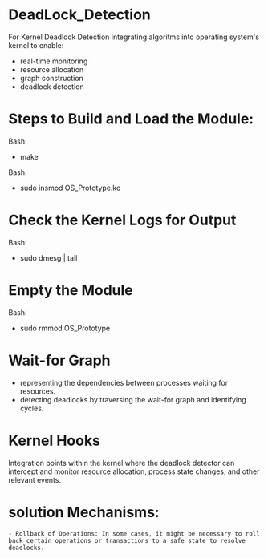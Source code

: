 # DeadLock_Detection
For Kernel Deadlock Detection integrating algoritms into operating system's kernel to enable:
- real-time monitoring
- resource allocation
- graph construction
- deadlock detection

# Steps to Build and Load the Module:

Bash: 
- make

Bash:
- sudo insmod OS_Prototype.ko

# Check the Kernel Logs for Output

Bash: 
- sudo dmesg | tail

# Empty the Module 

Bash: 
- sudo rmmod OS_Prototype
 

# Wait-for Graph
- representing the dependencies between processes waiting for resources.
- detecting deadlocks by traversing the wait-for graph and identifying cycles.

# Kernel Hooks
Integration points within the kernel where the deadlock detector can intercept and monitor resource allocation, process state changes, and other relevant events.

# solution Mechanisms:
	
	- Rollback of Operations: In some cases, it might be necessary to roll back certain operations or transactions to a safe state to resolve deadlocks.


